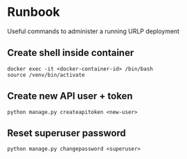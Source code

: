 # Runbook

Useful commands to administer a running URLP deployment


## Create shell inside container

```
docker exec -it <docker-container-id> /bin/bash
source /venv/bin/activate
```


## Create new API user + token
```
python manage.py createapitoken <new-user>
```


## Reset superuser password
```
python manage.py changepassword <superuser>
```